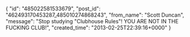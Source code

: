  {
   "id": "485022581533679",
   "post_id": "462493170453287_485010274868243",
   "from_name": "Scott Duncan",
   "message": "Stop studying \"Clubhouse Rules\"! YOU ARE NOT IN THE FUCKING CLUB!",
   "created_time": "2013-02-25T22:39:16+0000"
 }
